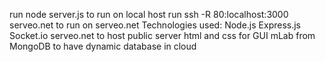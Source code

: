 run node server.js to run on local host
run ssh -R 80:localhost:3000 serveo.net to run on serveo.net
Technologies used:
Node.js
Express.js
Socket.io
serveo.net to host public server
html and css for GUI
mLab from MongoDB to have dynamic database in cloud
